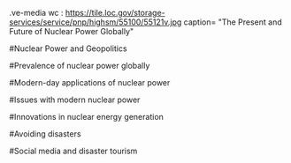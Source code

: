 
.ve-media wc  : https://tile.loc.gov/storage-services/service/pnp/highsm/55100/55121v.jpg caption= "The Present and Future of Nuclear Power Globally"

#Nuclear Power and Geopolitics 






#Prevalence of nuclear power globally




#Modern-day applications of nuclear power




#Issues with modern nuclear power



#Innovations in nuclear energy generation





#Avoiding disasters



#Social media and disaster tourism